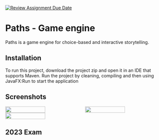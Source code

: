 [![Review Assignment Due Date](https://classroom.github.com/assets/deadline-readme-button-24ddc0f5d75046c5622901739e7c5dd533143b0c8e959d652212380cedb1ea36.svg)](https://classroom.github.com/a/om2-cP2d)
# Paths - Game engine

Paths is a game engine for choice-based and interactive storytelling.

## Installation

To run this project, download the project zip and open it in an IDE that supports Maven.
Run the project by cleaning, compiling and then using JavaFX:Run to start the application

## Screenshots

<div style="display:flex;">
    <img src="https://github.com/NTNU-IE-IIR/mappe-prosjekt-paths-mappe-4/blob/main/src/main/resources/gruppe/fire/Media/screenshot1.png?raw=true" width="50%">
    <img src="https://github.com/NTNU-IE-IIR/mappe-prosjekt-paths-mappe-4/blob/main/src/main/resources/gruppe/fire/Media/screenshot2.png?raw=true" width="50%">
</div>
<div style="display:flex;">
    <img src="https://github.com/NTNU-IE-IIR/mappe-prosjekt-paths-mappe-4/blob/main/src/main/resources/gruppe/fire/Media/screenshot3.png?raw=true" width="50%">
</div>

## 2023 Exam 